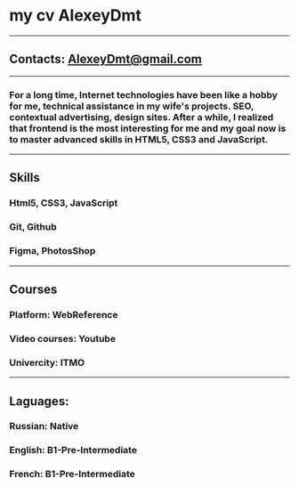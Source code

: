 # my cv AlexeyDmt
---
## Contacts: AlexeyDmt@gmail.com
---
### For a long time, Internet technologies have been like a hobby for me, technical assistance in my wife's projects. SEO, contextual advertising, design sites. After a while, I realized that frontend is the most interesting for me and my goal now is to master advanced skills in HTML5, CSS3 and JavaScript.
---
## Skills
### Html5, CSS3, JavaScript
### Git, Github
### Figma, PhotosShop
---
## Courses
### Platform: WebReference
### Video courses: Youtube
### Univercity: ITMO
---
## Laguages:
### Russian: Native
### English: B1-Pre-Intermediate
### French: B1-Pre-Intermediate